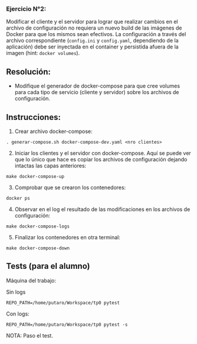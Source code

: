 ### Ejercicio N°2:
Modificar el cliente y el servidor para lograr que realizar cambios en el archivo de configuración no requiera un nuevo build de las imágenes de Docker para que los mismos sean efectivos. La configuración a través del archivo correspondiente (`config.ini` y `config.yaml`, dependiendo de la aplicación) debe ser inyectada en el container y persistida afuera de la imagen (hint: `docker volumes`).

## Resolución:

* Modifique el generador de docker-compose para que cree volumes para cada tipo de servicio (cliente y servidor) sobre los archivos de configuración.

## Instrucciones:

1) Crear archivo docker-compose:
```
. generar-compose.sh docker-compose-dev.yaml <nro clientes>
```
2) Iniciar los clientes y el servidor con docker-compose. Aquí se puede ver que lo único que hace es copiar los archivos de configuración dejando intactas las capas anteriores:
```
make docker-compose-up
```
3) Comprobar que se crearon los contenedores:
```
docker ps
```
4) Observar en el log el resultado de las modificaciones en los archivos de configuración:
```
make docker-compose-logs
```
5) Finalizar los contenedores en otra terminal:
```
make docker-compose-down
```
## Tests (para el alumno)

Máquina del trabajo:

Sin logs
```
REPO_PATH=/home/putaro/Workspace/tp0 pytest
```
Con logs:
```
REPO_PATH=/home/putaro/Workspace/tp0 pytest -s
```
NOTA: Paso el test.